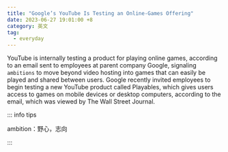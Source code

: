 ```yaml
---
title: "Google’s YouTube Is Testing an Online-Games Offering"
date: 2023-06-27 19:01:00 +8
category: 英文
tag:
  - everyday
---
```


YouTube is internally testing a product for playing online games, according to an email sent to employees at parent company Google, signaling `ambitions` to move beyond video hosting into games that can easily be played and shared between users. Google recently invited employees to begin testing a new YouTube product called Playables, which gives users access to games on mobile devices or desktop computers, according to the email, which was viewed by The Wall Street Journal.

::: info tips

ambition：野心，志向

:::
